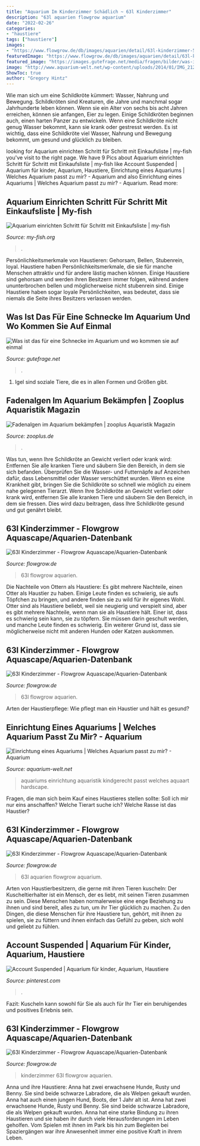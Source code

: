 ```yaml
---
title: "Aquarium Im Kinderzimmer Schädlich ~ 63l Kinderzimmer"
description: "63l aquarien flowgrow aquarium"
date: "2022-02-26"
categories:
- "haustiere"
tags: ["haustiere"]
images:
- "https://www.flowgrow.de/db/images/aquarien/detail/63l-kinderzimmer-5532228aa84bb.jpg"
featuredImage: "https://www.flowgrow.de/db/images/aquarien/detail/63l-kinderzimmer-5532228aa84bb.jpg"
featured_image: "https://images.gutefrage.net/media/fragen/bilder/was-ist-das-fuer-eine-schnecke-im-aquarium-und-wo-kommen-sie-auf-einmal-her-/1_original.jpg?v=1411041139000"
image: "http://www.aquarium-welt.net/wp-content/uploads/2014/01/IMG_2124.jpg"
ShowToc: true
author: "Gregory Hintz"
---
```



Wie man sich um eine Schildkröte kümmert: Wasser, Nahrung und Bewegung.
Schildkröten sind Kreaturen, die Jahre und manchmal sogar Jahrhunderte leben können. Wenn sie ein Alter von sechs bis acht Jahren erreichen, können sie anfangen, Eier zu legen. Einige Schildkröten beginnen auch, einen harten Panzer zu entwickeln. Wenn eine Schildkröte nicht genug Wasser bekommt, kann sie krank oder gestresst werden. Es ist wichtig, dass eine Schildkröte viel Wasser, Nahrung und Bewegung bekommt, um gesund und glücklich zu bleiben.

	

		
looking for Aquarium einrichten Schritt für Schritt mit Einkaufsliste | my-fish you've visit to the right page. We have 9 Pics about Aquarium einrichten Schritt für Schritt mit Einkaufsliste | my-fish like Account Suspended | Aquarium für kinder, Aquarium, Haustiere, Einrichtung eines Aquariums | Welches Aquarium passt zu mir? - Aquarium and also Einrichtung eines Aquariums | Welches Aquarium passt zu mir? - Aquarium. Read more:
		
    
## Aquarium Einrichten Schritt Für Schritt Mit Einkaufsliste | My-fish

<img loading=lazy src="http://my-fish.org/wp-content/uploads/2014/09/5.jpg" onerror="this.onerror=null;this.src='https://tse1.mm.bing.net/th?id=OIP.p9dbkWKUIFdKimMPOyYarwHaE7&amp;pid=15.1';" alt="Aquarium einrichten Schritt für Schritt mit Einkaufsliste | my-fish">

_Source: my-fish.org_

>. 

	

Persönlichkeitsmerkmale von Haustieren: Gehorsam, Bellen, Stubenrein, loyal.
Haustiere haben Persönlichkeitsmerkmale, die sie für manche Menschen attraktiv und für andere lästig machen können. Einige Haustiere sind gehorsam und werden ihren Besitzern immer folgen, während andere ununterbrochen bellen und möglicherweise nicht stubenrein sind. Einige Haustiere haben sogar loyale Persönlichkeiten, was bedeutet, dass sie niemals die Seite ihres Besitzers verlassen werden.

    
## Was Ist Das Für Eine Schnecke Im Aquarium Und Wo Kommen Sie Auf Einmal

<img loading=lazy src="https://images.gutefrage.net/media/fragen/bilder/was-ist-das-fuer-eine-schnecke-im-aquarium-und-wo-kommen-sie-auf-einmal-her-/1_original.jpg?v=1411041139000" onerror="this.onerror=null;this.src='https://tse1.mm.bing.net/th?id=OIP.M4yJ9dctQMZlu3WcT0-ZHgHaHa&amp;pid=15.1';" alt="Was ist das für eine Schnecke im Aquarium und wo kommen sie auf einmal">

_Source: gutefrage.net_

>. 

	

1. Igel sind soziale Tiere, die es in allen Formen und Größen gibt.

    
## Fadenalgen Im Aquarium Bekämpfen | Zooplus Aquaristik Magazin

<img loading=lazy src="https://www.zooplus.de/magazin/wp-content/uploads/2019/01/fadenalgen-bekämpfen-1024x638.jpeg" onerror="this.onerror=null;this.src='https://tse3.mm.bing.net/th?id=OIP.lF0Zmt_dOikBLGlLnafowgHaEn&amp;pid=15.1';" alt="Fadenalgen im Aquarium bekämpfen | zooplus Aquaristik Magazin">

_Source: zooplus.de_

>. 

	

Was tun, wenn Ihre Schildkröte an Gewicht verliert oder krank wird: Entfernen Sie alle kranken Tiere und säubern Sie den Bereich, in dem sie sich befanden. Überprüfen Sie die Wasser- und Futternäpfe auf Anzeichen dafür, dass Lebensmittel oder Wasser verschüttet wurden. Wenn es eine Krankheit gibt, bringen Sie die Schildkröte so schnell wie möglich zu einem nahe gelegenen Tierarzt.
Wenn Ihre Schildkröte an Gewicht verliert oder krank wird, entfernen Sie alle kranken Tiere und säubern Sie den Bereich, in dem sie fressen. Dies wird dazu beitragen, dass Ihre Schildkröte gesund und gut genährt bleibt.

    
## 63l Kinderzimmer - Flowgrow Aquascape/Aquarien-Datenbank

<img loading=lazy src="https://www.flowgrow.de/db/images/aquarien/detail/63l-kinderzimmer-557e7cff6c38b.jpg" onerror="this.onerror=null;this.src='https://tse3.mm.bing.net/th?id=OIP.3ytCyoH2fYc-mkTlJzPYYgHaD_&amp;pid=15.1';" alt="63l Kinderzimmer - Flowgrow Aquascape/Aquarien-Datenbank">

_Source: flowgrow.de_

>63l flowgrow aquarien. 

	

Die Nachteile von Ottern als Haustiere: Es gibt mehrere Nachteile, einen Otter als Haustier zu haben. Einige Leute finden es schwierig, sie aufs Töpfchen zu bringen, und andere finden sie zu wild für ihr eigenes Wohl.
Otter sind als Haustiere beliebt, weil sie neugierig und verspielt sind, aber es gibt mehrere Nachteile, wenn man sie als Haustiere hält. Einer ist, dass es schwierig sein kann, sie zu töpfern. Sie müssen darin geschult werden, und manche Leute finden es schwierig. Ein weiterer Grund ist, dass sie möglicherweise nicht mit anderen Hunden oder Katzen auskommen.

    
## 63l Kinderzimmer - Flowgrow Aquascape/Aquarien-Datenbank

<img loading=lazy src="https://www.flowgrow.de/db/images/aquarien/detail/63l-kinderzimmer-5532228aa84bb.jpg" onerror="this.onerror=null;this.src='https://tse3.mm.bing.net/th?id=OIP.y1ia9KYP9ltslPuh--raqgHaER&amp;pid=15.1';" alt="63l Kinderzimmer - Flowgrow Aquascape/Aquarien-Datenbank">

_Source: flowgrow.de_

>63l flowgrow aquarien. 

	

Arten der Haustierpflege: Wie pflegt man ein Haustier und hält es gesund?

    
## Einrichtung Eines Aquariums | Welches Aquarium Passt Zu Mir? - Aquarium

<img loading=lazy src="http://www.aquarium-welt.net/wp-content/uploads/2014/01/IMG_2124.jpg" onerror="this.onerror=null;this.src='https://tse1.mm.bing.net/th?id=OIP.xQO81ejgvPpUCjam1EZdxQHaFj&amp;pid=15.1';" alt="Einrichtung eines Aquariums | Welches Aquarium passt zu mir? - Aquarium">

_Source: aquarium-welt.net_

>aquariums einrichtung aquaristik kindgerecht passt welches aquaart hardscape. 

	

Fragen, die man sich beim Kauf eines Haustieres stellen sollte: Soll ich mir nur eins anschaffen? Welche Tierart suche ich? Welche Rasse ist das Haustier?

    
## 63l Kinderzimmer - Flowgrow Aquascape/Aquarien-Datenbank

<img loading=lazy src="https://www.flowgrow.de/db/images/aquarien/detail/63l-kinderzimmer-55a369992935d.jpg" onerror="this.onerror=null;this.src='https://tse2.mm.bing.net/th?id=OIP.sbdGlh4ieR4GskwxMKYAbQHaES&amp;pid=15.1';" alt="63l Kinderzimmer - Flowgrow Aquascape/Aquarien-Datenbank">

_Source: flowgrow.de_

>63l aquarien flowgrow aquarium. 

	

Arten von Haustierbesitzern, die gerne mit ihren Tieren kuscheln:
Der Kuscheltierhalter ist ein Mensch, der es liebt, mit seinen Tieren zusammen zu sein. Diese Menschen haben normalerweise eine enge Beziehung zu ihnen und sind bereit, alles zu tun, um ihr Tier glücklich zu machen. Zu den Dingen, die diese Menschen für ihre Haustiere tun, gehört, mit ihnen zu spielen, sie zu füttern und ihnen einfach das Gefühl zu geben, sich wohl und geliebt zu fühlen.

    
## Account Suspended | Aquarium Für Kinder, Aquarium, Haustiere

<img loading=lazy src="https://i.pinimg.com/736x/7b/e8/16/7be8168ba5c9089d6403b01de0120f72.jpg" onerror="this.onerror=null;this.src='https://tse1.mm.bing.net/th?id=OIP.mBd8roRuMKymvUAJ11FWDgHaHa&amp;pid=15.1';" alt="Account Suspended | Aquarium für kinder, Aquarium, Haustiere">

_Source: pinterest.com_

>. 

	

Fazit: Kuscheln kann sowohl für Sie als auch für Ihr Tier ein beruhigendes und positives Erlebnis sein.

    
## 63l Kinderzimmer - Flowgrow Aquascape/Aquarien-Datenbank

<img loading=lazy src="https://www.flowgrow.de/db/images/aquarien/detail/63l-kinderzimmer-559a313bac4f4.jpg" onerror="this.onerror=null;this.src='https://tse2.mm.bing.net/th?id=OIP.GMLGs0pfRvGXPdfBTzQmngHaEJ&amp;pid=15.1';" alt="63l Kinderzimmer - Flowgrow Aquascape/Aquarien-Datenbank">

_Source: flowgrow.de_

>kinderzimmer 63l flowgrow aquarien. 

	

Anna und ihre Haustiere: Anna hat zwei erwachsene Hunde, Rusty und Benny. Sie sind beide schwarze Labradore, die als Welpen gekauft wurden. Anna hat auch einen jungen Hund, Boots, der 1 Jahr alt ist.
Anna hat zwei erwachsene Hunde, Rusty und Benny. Sie sind beide schwarze Labradore, die als Welpen gekauft wurden. Anna hat eine starke Bindung zu ihren Haustieren und sie haben ihr durch viele Herausforderungen im Leben geholfen. Vom Spielen mit ihnen im Park bis hin zum Begleiten bei Spaziergängen war ihre Anwesenheit immer eine positive Kraft in ihrem Leben.

